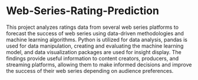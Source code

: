 # Web-Series-Rating-Prediction
This project analyzes ratings data from several web series platforms to forecast the success of web series using data-driven methodologies and machine learning algorithms. Python is utilized for data analysis, pandas is used for data manipulation, creating and evaluating the machine learning model, and data visualization packages are used for insight display. The findings provide useful information to content creators, producers, and streaming platforms, allowing them to make informed decisions and improve the success of their web series depending on audience preferences.
